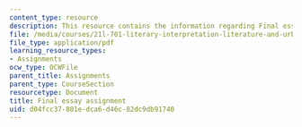 ```yaml
---
content_type: resource
description: This resource contains the information regarding Final essay assignment.
file: /media/courses/21l-701-literary-interpretation-literature-and-urban-experience-spring-2009/d04fcc37801edca6d46c82dc9db91740_MIT21L_701S09_Final_essay.pdf
file_type: application/pdf
learning_resource_types:
- Assignments
ocw_type: OCWFile
parent_title: Assignments
parent_type: CourseSection
resourcetype: Document
title: Final essay assignment
uid: d04fcc37-801e-dca6-d46c-82dc9db91740
---
```

